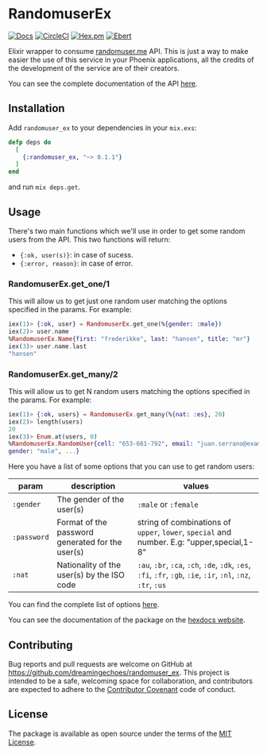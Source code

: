 # RandomuserEx

[![Docs](https://img.shields.io/badge/docs-latest-brightgreen.svg?style=flat)](http://hexdocs.pm/randomuser_ex/)
[![CircleCI](https://circleci.com/gh/dreamingechoes/randomuser_ex.svg?style=shield)](https://circleci.com/gh/dreamingechoes/randomuser_ex)
[![Hex.pm](https://img.shields.io/hexpm/v/giphy_ex.svg)](https://hex.pm/packages/randomuser_ex)
[![Ebert](https://ebertapp.io/github/dreamingechoes/randomuser_ex.svg)](https://ebertapp.io/github/dreamingechoes/randomuser_ex)

Elixir wrapper to consume [randomuser.me](https://randomuser.me) API. This is just a way to make easier the use of this service in your Phoenix applications, all the credits of the development of the service are of their creators.

You can see the complete documentation of the API [here](https://randomuser.me/documentation).

## Installation

Add ``randomuser_ex`` to your dependencies in your ``mix.exs``:

```elixir
defp deps do
  [
    {:randomuser_ex, "~> 0.1.1"}
  ]
end
```

and run `mix deps.get`.

## Usage

There's two main functions which we'll use in order to get some random users from the API. This two functions will return:

* `{:ok, user(s)}`: in case of sucess.
* `{:error, reason}`: in case of error.

### RandomuserEx.get_one/1

This will allow us to get just one random user matching the options specified in the params. For example:

```elixir
iex(1)> {:ok, user} = RandomuserEx.get_one(%{gender: :male})
iex(2)> user.name
%RandomuserEx.Name{first: "frederikke", last: "hansen", title: "mr"}
iex(3)> user.name.last
"hansen"
```

### RandomuserEx.get_many/2

This will allow us to get N random users matching the options specified in the params. For example:

```elixir
iex(1)> {:ok, users} = RandomuserEx.get_many(%{nat: :es}, 20)
iex(2)> length(users)
20
iex(3)> Enum.at(users, 0)
%RandomuserEx.RandomUser{cell: "653-661-792", email: "juan.serrano@example.com",
gender: "male", ...}
```

Here you have a list of some options that you can use to get random users:

| param | description | values |
|---|---|---|
| `:gender` | The gender of the user(s)  | `:male` or `:female` |
| `:password` | Format of the password generated for the user(s) | string of combinations of `upper`, `lower`, `special` and number. E.g: "upper,special,1-8" |
| `:nat` | Nationality of the user(s) by the ISO code | `:au`, `:br`, `:ca`, `:ch`, `:de`, `:dk`, `:es`, `:fi`, `:fr`, `:gb`, `:ie`, `:ir`, `:nl`, `:nz`, `:tr`, `:us` |

You can find the complete list of options [here](https://randomuser.me/documentation).

You can see the documentation of the package on the [hexdocs website](http://hexdocs.pm/randomuser_ex/0.1.0/).

## Contributing

Bug reports and pull requests are welcome on GitHub at https://github.com/dreamingechoes/randomuser_ex. This project is intended to be a safe, welcoming space for collaboration, and contributors are expected to adhere to the [Contributor Covenant](https://contributor-covenant.org) code of conduct.

## License

The package is available as open source under the terms of the [MIT License](http://opensource.org/licenses/MIT).
